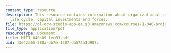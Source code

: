 ```yaml
---
content_type: resource
description: This resource contains information about organizational structure, project
  life cycle, capital investments and forces.
file: https://ol-ocw-studio-app-qa.s3.amazonaws.com/courses/1-040-project-management-spring-2009/43e42a65280adb7e1607da572a1d907c_MIT1_040s09_lec03.pdf
file_type: application/pdf
resourcetype: Document
title: MIT1_040s09_lec03.pdf
uid: 43e42a65-280a-db7e-1607-da572a1d907c
---
```

